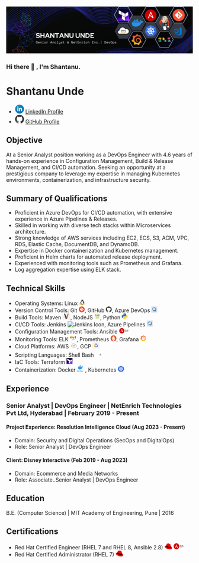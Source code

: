 ![logo](https://github.com/shantanu789/shantanu789/blob/main/Dark%20colors%20DevOps%20tools%20with%20Name.jpg)
### Hi there 👋 , I'm Shantanu. 
<!-- MyName -->
<h1>Shantanu Unde</h1>

<!-- Contact Information -->
<ul>
  <!-- <li>Email: <a href="mailto:MyEmail@Address">MyEmail@Address</a></li> -->
  <li><a href="www.linkedin.com/in/shantanu-u-8b0117146"><img src="linkedin_icon.png" alt="LinkedIn Icon" width="24" height="24"></a> <a href="www.linkedin.com/in/shantanu-u-8b0117146">LinkedIn Profile</a></li>
  <li><a href="https://github.com/shantanu789/shantanu789"><img src="github_icon.png" alt="GitHub Icon" width="24" height="24"></a> <a href="[GitHub Profile URL]">GitHub Profile</a></li>
</ul>

<!-- Objective -->
<h2>Objective</h2>
<p>
  At a Senior Analyst position working as a DevOps Engineer with 4.6 years of hands-on experience in Configuration Management, Build & Release Management, and CI/CD automation. Seeking an opportunity at a prestigious company to leverage my expertise in managing Kubernetes environments, containerization, and infrastructure security.
</p>

<!-- Summary of Qualifications -->
<h2>Summary of Qualifications</h2>
<ul>
  <li>Proficient in Azure DevOps for CI/CD automation, with extensive experience in Azure Pipelines & Releases.</li>
  <li>Skilled in working with diverse tech stacks within Microservices architecture.</li>
  <li>Strong knowledge of AWS services including EC2, ECS, S3, ACM, VPC, RDS, Elastic Cache, DocumentDB, and DynamoDB.</li>
  <li>Expertise in Docker containerization and Kubernetes management.</li>
  <li>Proficient in Helm charts for automated release deployment.</li>
  <li>Experienced with monitoring tools such as Prometheus and Grafana.</li>
  <li>Log aggregation expertise using ELK stack.</li>
  <!-- Add more qualifications here -->
</ul>

<!-- Technical Skills -->
<h2>Technical Skills</h2>
<ul>
  <li>Operating Systems: Linux <img src="linux_icon.png" alt="Linux Icon" width="16" height="16"></li>
  <li>Version Control Tools: Git <img src="git_icon.png" alt="Git Icon" width="16" height="16">, GitHub <img src="github_icon.png" alt="GitHub Icon" width="16" height="16">, Azure DevOps <img src="azure_devops_icon.png" alt="Azure DevOps Icon" width="16" height="16"></li>
  <li>Build Tools: Maven <img src="maven_icon.png" alt="Maven Icon" width="21" height="16">, NodeJS <img src="nodejs_icon.jpg" alt="NodeJs Icon" width="16" height="16">, Python <img src="python_icon.png" alt="Python Icon" width="16" height="16"></li>
  <li>CI/CD Tools: Jenkins <img src="jenkins_icon.png" alt="Jenkins Icon" width="22" height="22">, Azure Pipelines <img src="azure_devops_icon.png" alt="Azure DevOps Icon" width="16" height="16"></li>
  <li>Configuration Management Tools: Ansible <img src="ansible_icon.png" alt="Ansible Icon" width="28" height="16"></li>
  <li>Monitoring Tools: ELK <img src="elk_icon.png" alt="ELK Icon" width="18" height="18">, Prometheus <img src="prometheus_icon.png" alt="Prometheus Icon" width="16" height="16">, Grafana <img src="grafana_icon.png" alt="Grafana Icon" width="16" height="16"></li> 
  <li>Cloud Platforms: AWS <img src="aws_icon.png" alt="AWS Icon" width="19" height="16">, GCP <img src="gcp_icon.png" alt="GCP Icon" width="19" height="16"></li> 
  <li>Scripting Languages: Shell Bash <img src="bash_icon.png" alt="Bash Icon" width="20" height="20"></li>
  <li>IaC Tools: Terraform <img src="terraform_icon.png" alt="Terraform Icon" width="16" height="16"></li>
  <li>Containerization: Docker <img src="docker_icon.png" alt="Docker Icon" width="18" height="18"> , Kubernetes <img src="kubernetes_icon.png" alt="Kubernetes Icon" width="18" height="16"></li>
</ul>

<!-- Experience -->
<h2>Experience</h2>

<!-- Senior Analyst | DevOps Engineer | NetEnrich Technologies Pvt Ltd -->
<h3>Senior Analyst | DevOps Engineer | NetEnrich Technologies Pvt Ltd, Hyderabad | February 2019 - Present</h3>

<!-- Project Experience: Resolution Intelligence Cloud -->
<h4>Project Experience: Resolution Intelligence Cloud (Aug 2023 - Present)</h4>
<ul>
  <li>Domain: Security and Digital Operations (SecOps and DigitalOps)</li>
  <li>Role: Senior Analyst | DevOps Engineer</li>
  <!-- Add project details here -->
</ul>

<!-- Client: Disney Interactive -->
<h4>Client: Disney Interactive (Feb 2019 - Aug 2023)</h4>
<ul>
  <li>Domain: Ecommerce and Media Networks</li>
  <li>Role: Associate..Senior Analyst | DevOps Engineer</li>
  <!-- Add project details here -->
  <!-- Use icons for DevOps, Agile Methodology, CI/CD, IaC, AWS, etc. -->
</ul>

<!-- Education -->
<h2>Education</h2>
<p>
  B.E. (Computer Science) | MIT Academy of Engineering, Pune | 2016
</p>

<!-- Certifications -->
<h2>Certifications</h2>
<ul>
  <li>Red Hat Certified Engineer (RHEL 7 and RHEL 8, Ansible 2.8) <img src="rhca_icon.png" alt="RHCA Icon" width="20" height="16"> <img src="ansible_icon.png" alt="Ansible Icon" width="30" height="18"></li>
  <li>Red Hat Certified Administrator (RHEL 7) <img src="rhca_icon.png" alt="RHCA Icon" width="20" height="16"></li>
</ul>

<!--
**shantanu789/shantanu789** is a ✨ _special_ ✨ repository because its `README.md` (this file) appears on your GitHub profile.

Here are some ideas to get you started:


- 🔭 I’m currently working on ...A project in DevOps
- 🌱 I’m currently learning ... Kuberneted with monitoring
- 👯 I’m looking to collaborate on ... Learning DevOps new technologies
- 🤔 I’m looking for help with ... Kafka
- 💬 Ask me about ... Linux, Shell Scripting, Jenkins, Ansible and much more
- 📫 How to reach me: ... www.linkedin.com/in/shantanu-u-8b0117146
- 😄 Pronouns: ... Shan-ta-nu
- ⚡ Fun fact: ... Professional life becoming funny 😅. 
-->

